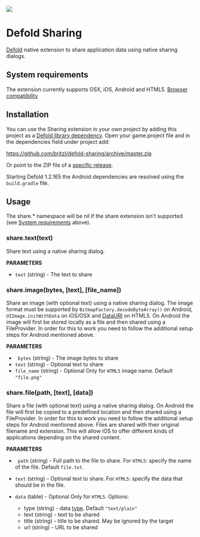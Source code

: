 ![](logo.png)

# Defold Sharing
[Defold](https://www.defold.com) native extension to share application data using native sharing dialogs.

## System requirements
The extension currently supports OSX, iOS, Android and HTML5.
[Browser compatibility](https://developer.mozilla.org/en-US/docs/Web/API/Navigator/share#browser_compatibility)

## Installation
You can use the Sharing extension in your own project by adding this project as a [Defold library dependency](http://www.defold.com/manuals/libraries/). Open your game.project file and in the dependencies field under project add:

https://github.com/britzl/defold-sharing/archive/master.zip

Or point to the ZIP file of a [specific release](https://github.com/britzl/defold-sharing/releases).

Starting Defold 1.2.165 the Android dependencies are resolved using the `build.gradle` file.

## Usage
The share.* namespace will be nil if the share extension isn't supported (see [System requirements](#system-requirements) above).

### share.text(text)
Share text using a native sharing dialog.

**PARAMETERS**
* ```text``` (string) - The text to share

### share.image(bytes, [text], [file_name])
Share an image (with optional text) using a native sharing dialog. The image format must be supported by ```BitmapFactory.decodeByteArray()``` on Android, ```UIImage.initWithData``` on iOS/OSX and [DataURI](https://developer.mozilla.org/en-US/docs/Web/HTTP/Basics_of_HTTP/Data_URIs) on HTML5. On Android the image will first be stored locally as a file and then shared using a FileProvider. In order for this to work you need to follow the additional setup steps for Android mentioned above.

**PARAMETERS**
* ``` bytes``` (string) - The image bytes to share
* ```text``` (string) - Optional text to share
* ```file_name``` (string) - Optional Only for `HTML5` image name. Default `"file.png"`

### share.file(path, [text], [data])
Share a file (with optional text) using a native sharing dialog. On Android the file will first be copied to a predefined location and then shared using a FileProvider. In order for this to work you need to follow the additional setup steps for Android mentioned above. Files are shared with their original filename and extension. This will allow iOS to offer different kinds of applications depending on the shared content.

**PARAMETERS**
* ``` path``` (string) - Full path to the file to share. For `HTML5`: specify the name of the file. Default `file.txt`.
* ```text``` (string) - Optional text to share. For `HTML5`: specify the data that should be in the file.

* ```data``` (table) - Optional Only for `HTML5`.
  Options: 
  * type (string) - data [type](https://developer.mozilla.org/en-US/docs/Web/API/Navigator/share#shareable_file_types). Default `"text/plain"`
  * text (string) - text to be shared
  * title (string) - title to be shared. May be ignored by the target
  * url (string) - URL to be shared
  
